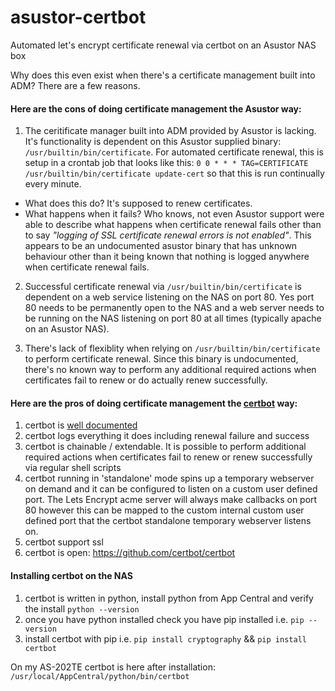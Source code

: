 # asustor-certbot
Automated let's encrypt certificate renewal via certbot on an Asustor NAS box

Why does this even exist when there's a certificate management built into ADM? There are a few reasons.

#### Here are the cons of doing certificate management the Asustor way: ####

1. The ceritificate manager built into ADM provided by Asustor is lacking. It's functionality is dependent on this Asustor supplied binary: `/usr/builtin/bin/certificate`. For automated certificate renewal, this is setup in a crontab job that looks like this: `0 0 * * * TAG=CERTIFICATE /usr/builtin/bin/certificate update-cert` so that this is run continually every minute.
- What does this do? It's supposed to renew certificates.
- What happens when it fails? Who knows, not even Asustor support were able to describe what happens when certificate renewal fails other than to say _"logging of SSL certificate renewal errors is not enabled"_. This appears to be an undocumented asustor binary that has unknown behaviour other than it being known that nothing is logged anywhere when certificate renewal fails.

2. Successful certificate renewal via `/usr/builtin/bin/certificate` is dependent on a web service listening on the NAS on port 80. Yes port 80 needs to be permanently open to the NAS and a web server needs to be running on the NAS listening on port 80 at all times (typically apache on an Asustor NAS).

3. There's lack of flexiblity when relying on `/usr/builtin/bin/certificate` to perform certificate renewal. Since this binary is undocumented, there's no known way to perform any additional required actions when certificates fail to renew or do actually renew successfully.

#### Here are the pros of doing certificate management the [certbot](https://certbot.eff.org/docs/) way: ####

1. certbot is [well documented](https://certbot.eff.org/docs/)
2. certbot logs everything it does including renewal failure and success
3. certbot is chainable / extendable. It is possible to perform additional required actions when certificates fail to renew or renew successfully via regular shell scripts
4. certbot running in 'standalone' mode spins up a temporary webserver on demand and it can be configured to listen on a custom user defined port. The Lets Encrypt acme server will always make callbacks on port 80 however this can be mapped to the custom internal custom user defined port that the certbot standalone temporary webserver listens on.
5. certbot support ssl
6. certbot is open: https://github.com/certbot/certbot

#### Installing certbot on the NAS ####
1. certbot is written in python, install python from App Central and verify the install `python --version`
2. once you have python installed check you have pip installed i.e. `pip --version`
3. install certbot with pip i.e. `pip install cryptography` && `pip install certbot`

On my AS-202TE certbot is here after installation: `/usr/local/AppCentral/python/bin/certbot`
